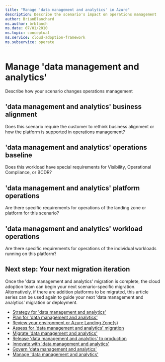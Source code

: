 ```yaml
---
title: "Manage 'data management and analytics' in Azure"
description: Describe the scenario's impact on operations management
author: BrianBlanchard
ms.author: brblanch
ms.date: 07/01/2010
ms.topic: conceptual
ms.service: cloud-adoption-framework
ms.subservice: operate
---
```


# Manage 'data management and analytics'

Describe how your scenario changes operations management

## 'data management and analytics' business alignment

Does this scenario require the customer to rethink business alignment or how the platform is supported in operations management?

## 'data management and analytics' operations baseline

Does this workload have special requirements for Visibility, Operational Compliance, or BCDR?

## 'data management and analytics' platform operations

Are there specific requirements for operations of the landing zone or platform for this scenario?

## 'data management and analytics' workload operations

Are there specific requirements for operations of the individual workloads running on this platform?

## Next step: Your next migration iteration

Once the 'data management and analytics' migration is complete, the cloud adoption team can begin your next scenario-specific migration. Alternatively, if there are addition platforms to be migrated, this article series can be used again to guide your next 'data management and analytics' migration or deployment.

- [Strategy for 'data management and analytics'](./strategy.md)
- [Plan for 'data management and analytics'](./plan.md)
- [Review your environment or Azure Landing Zone(s)](./ready.md)
- [Assess for 'data management and analytics' migration](./migrate-assess.md)
- [Migrate 'data management and analytics'](./migrate-deploy.md)
- [Release 'data management and analytics' to production](./migrate-release.md)
- [Innovate with 'data management and analytics'](./innovate.md)
- [Govern 'data management and analytics'](./govern.md)
- [Manage 'data management and analytics'](./manage.md)